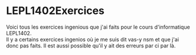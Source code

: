 # LEPL1402Exercices
Voici tous les exercices ingenious que j'ai faits pour le cours d'informatique LEPL1402.
<br/> Il y a certains exercices ingenios où je me suis dit vas-y nsm et que j'ai donc pas faits. Il est aussi possible qu'il y ait des erreurs par ci par là.
